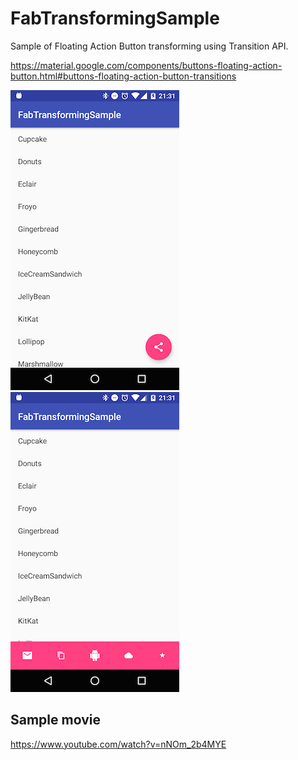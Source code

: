# FabTransformingSample

Sample of Floating Action Button transforming using Transition API.

https://material.google.com/components/buttons-floating-action-button.html#buttons-floating-action-button-transitions

<img src="screenshots/device-2016-11-14-213115.png" width="270">
<img src="screenshots/device-2016-11-14-213130.png" width="270">


## Sample movie
https://www.youtube.com/watch?v=nNOm_2b4MYE

